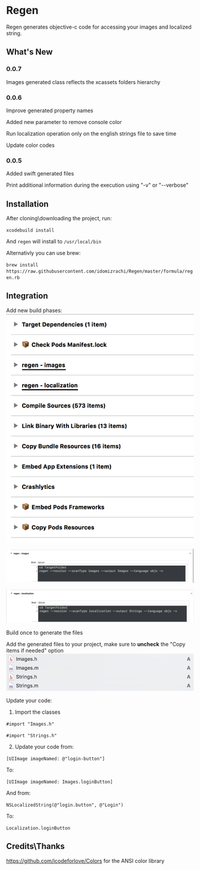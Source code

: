 # Regen
Regen generates objective-c code for accessing your images and localized string.

## What's New
### 0.0.7
Images generated class reflects the xcassets folders hierarchy

### 0.0.6
Improve generated property names

Added new parameter to remove console color

Run localization operation only on the english strings file to save time

Update color codes

### 0.0.5
Added swift generated files

Print additional information during the execution using "-v" or "--verbose"

## Installation

After cloning\downloading the project, run:

`xcodebuild install`

And `regen` will install to `/usr/local/bin`

Alternativly you can use brew:

`brew install https://raw.githubusercontent.com/idomizrachi/Regen/master/formula/regen.rb`

## Integration
Add new build phases:
![alt text](https://raw.githubusercontent.com/idomizrachi/Regen/master/Screenshots/Build%20Phases.png "Build Phases")

![alt text](https://github.com/idomizrachi/Regen/raw/master/Screenshots/Build%20Phase%20-%20images.png "Build Phase - Images")

![alt text](https://github.com/idomizrachi/Regen/raw/master/Screenshots/Build%20Phase%20-%20localization.png "Build Phase - Localization")

Build once to generate the files

Add the generated files to your project, make sure to **uncheck** the "Copy items if needed" option
![alt text](https://raw.githubusercontent.com/idomizrachi/Regen/master/Screenshots/Generated%20files.png "Generated Files")

Update your code:
1. Import the classes

`#import "Images.h"`

`#import "Strings.h"`

2. Update your code from:

`[UIImage imageNamed: @"login-button"]`

To:

`[UIImage imageNamed: Images.loginButton]`

And from:

`NSLocalizedString(@"login.button", @"Login")`

To:

`Localization.loginButton`

## Credits\Thanks
https://github.com/icodeforlove/Colors for the ANSI color library
